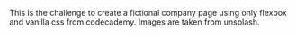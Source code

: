 This is the challenge to create a fictional company page using only flexbox and vanilla css from codecademy. Images are taken from unsplash.
